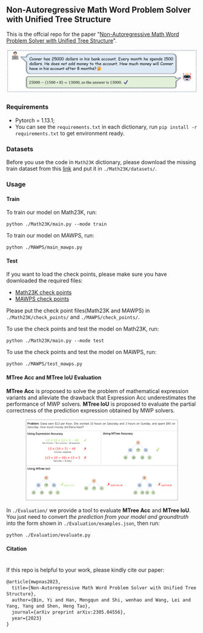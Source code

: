 ## Non-Autoregressive Math Word Problem Solver with Unified Tree Structure 

This is the offcial repo for the paper "[Non-Autoregressive Math Word Problem Solver with Unified Tree Structure](
http://arxiv.org/abs/2305.04556)".

<div align="center">
  <img src="Figures/Math_Word_Problem.png" title="Math Word Problem">
</div>

### Requirements

* Pytorch = 1.13.1;
* You can see the `requirements.txt` in each dictionary, run `pip install -r requirements.txt` to get environment ready.

### Datasets

Before you use the code in `Math23K` dictionary, please download the missing train dataset from this [link](https://pan.baidu.com/s/17t6NZUjDW9MJdi0UzK9TJg?pwd=q61p) and put it in `./Math23K/datasets/`.

### Usage

#### Train
To train our model on Math23K, run:
```
python ./Math23K/main.py --mode train
```
To train our model on MAWPS, run:
```
python ./MAWPS/main_mawps.py
```
#### Test

If you want to load the check points, please make sure you have downloaded the required files:
* [Math23K check points](https://pan.baidu.com/s/1CQgW2mV3Mt7ry6gKIw9j3Q?pwd=28iz)
* [MAWPS check points](https://pan.baidu.com/s/1_tTEemyCXZQ0H4gkFOuqJg?pwd=pzy1)

Please put the check point files(Math23K and MAWPS) in `./Math23K/check_points/` and `./MAWPS/check_points/`.

To use the check points and test the model on Math23K, run:
```
python ./Math23K/main.py --mode test
```
To use the check points and test the model on MAWPS, run:
```
python ./MAWPS/test_mawps.py
```

#### MTree Acc and MTree IoU Evaluation

**MTree Acc** is proposed to solve the problem of mathematical expression variants and alleviate the drawback that Expression Acc underestimates the performance of MWP solvers. **MTree IoU** is proposed to evaluate the partial correctness of the prediction expression obtained by MWP solvers.

<div align="center">
  <img src="Figures/evaluations.png" width="80%" title="evaluations">
</div>


In `./Evaluation/` we provide a tool to evaluate **MTree Acc** and **MTree IoU**. You just need to convert *the prediction from your model and groundtruth* into the form shown in `./Evaluation/examples.json`, then run:
```
python ./Evaluation/evaluate.py
```

#### Citation
#
If this repo is helpful to your work, please kindly cite our paper:
```
@article{mwpnas2023,
  title={Non-Autoregressive Math Word Problem Solver with Unified Tree Structure},
  author={Bin, Yi and Han, Mengqun and Shi, wenhao and Wang, Lei and Yang, Yang and Shen, Heng Tao},
  journal={arXiv preprint arXiv:2305.04556},
  year={2023}
}
```
